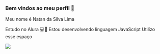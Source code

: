 ### Bem vindos ao meu perfil 🏀

Meu nome é Natan da Silva Lima

Estudo no Alura 💻📖
Estou desenvolvendo linguagem JavaScript
Utilízo esse espaço







![](https://media1.tenor.com/m/Y9WeTt9mNf8AAAAC/hmmm-thinking.gif)

